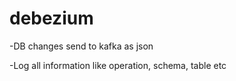 # debezium
-DB changes send to kafka as json

-Log all information like operation, schema, table etc
